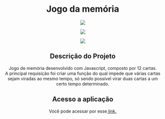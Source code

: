 <h1 align="center">Jogo da memória</h1>
<p align="center">
<img src="https://user-images.githubusercontent.com/72825535/195999948-cc199d67-3c7c-471f-8264-7b1f21c8b1fa.gif">
</p>

<p align="center"> <img src="https://img.shields.io/github/license/mateusrr/landing-page"/></p>

<p align="center">
<img src="http://img.shields.io/static/v1?label=STATUS&message=FINALIZADO%20&color=GREEN&style=for-the-badge"/>
</p>

<h2 align="center">Descrição do Projeto</h2>
<p align="center">Jogo de memória desenvolvido com Javascript, composto por 12 cartas.<br>
A principal requisição foi criar uma função do qual impede que várias cartas sejam viradas ao mesmo tempo, só sendo possível virar duas cartas a um certo tempo determinado.</p>

<h2 align="center">Acesso a aplicação</h2>
<p align="center">
 Você pode acessar por esse<a href="https://mateusrr.github.io/memoryGame/" target="_blank"> link.</a>
 </p>
